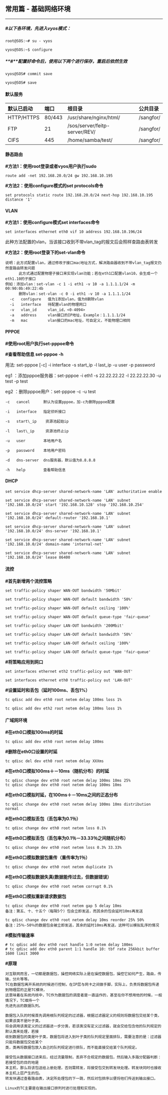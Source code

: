 ## 常用篇 - 基础网络环境

---

##### **\#以下各环境，先进入vyos模式：**

```
root@SOS:~# su - vyos

vyos@SOS:~$ configure
```

##### **\#**配置好命令后，使用以下两个进行保存，重启后依然生效

```
vyos@SOS# commit save

vyos@SOS# save
```

#### 默认服务

| **默认已启动** | **端口** | **根目录** | **公共目录** |
| :--- | :--- | :--- | :--- |
| HTTP/HTTPS | 80/443 | /usr/share/nginx/html/ | /sangfor/ |
| FTP | 21 | /sos/server/feitp-server/REV/ | /sangfor/ |
| CIFS | 445 | /home/samba/test/ | /sangfor/ |

#### 静态路由

**\#方法1：使用root登录或者vyos用户执行sudo**

`route add -net 192.168.20.0/24 gw 192.168.10.195`

**\#方法2：使用configure模式的set protocols命令**

`set protocols static route 192.168.20.0/24 next-hop 192.168.10.195 distance '1'`

#### VLAN

**\#方法1：使用configure模式set interfaces命令**

`set interfaces ethernet eth0 vif 10 address 192.168.10.196/24`

此种方法配置的vlan，当该接口收到不带vlan\_tag的报文后会照样查路由表转发

**\#方法2：使用root登录下的set-vlan命令**

```
说明：此方式配置vlan，通过修改子接口mac地址方式，解决路由器收到不带vlan_tag报文仍然查路由转发问题
      此方式通过配置物理子接口来实现vlan功能；若在eth1口配置vlan10，会生成一个eth1.10的子接口    
例如：添加vlan：set-vlan -c 1 -i eth1 -v 10 -a 1.1.1.1/24 -m 00:90:0b:49:22:4b
      删除vlan：set-vlan -c 0 -i eth1 -v 10 -a 1.1.1.1/24
  -c   configure   值为1添加vlan，值为0删除vlan
  -i   interface   待配置vlan的物理网口
  -v   vlan_id     vlan_id，<0-4094>
  -a   address     vlan接口的IP地址，Example：1.1.1.1/24
  -m   mac         vlan接口的mac地址，可自定义，不能物理口相同
```

#### PPPOE

**\#使用root用户执行set-pppoe命令**

**\#查看帮助信息  set-pppoe -h**

用法: set-pppoe \[-c\] -i interface -s start\_ip -l last\_ip -u user -p password

eg1 ：添加pppoe服务器：set-pppoe -i eth1 -s 22.22.22.22 -l 22.22.22.30 -u test -p test

eg2 ：删除pppoe用户：set-pppoe -c -u test

    -c   cancel      默认为设置pppoe，加-c为删除pppoe配置

    -i   interface   指定侦听接口

    -s   start\_ip    资源池起始ip

    -l   last\_ip     资源池终止ip

    -u   user        本地用户名

    -p   password    本地用户密码

    -d   dns-server  dns服务器，默认值为8.8.8.8

    -h   help        查看帮助信息

#### DHCP

```
set service dhcp-server shared-network-name 'LAN' authoritative enable

set service dhcp-server shared-network-name 'LAN' subnet '192.168.10.0/24' start '192.168.10.128' stop '192.168.10.254'

set service dhcp-server shared-network-name 'LAN' subnet '192.168.10.0/24' default-router '192.168.10.1'

set service dhcp-server shared-network-name 'LAN' subnet '192.168.10.0/24' dns-server '192.168.10.1'

set service dhcp-server shared-network-name 'LAN' subnet '192.168.10.0/24' domain-name 'internal-net'

set service dhcp-server shared-network-name 'LAN' subnet '192.168.10.0/24' lease 86400
```

#### 流控

**\#首先新增两个流控策略**

```
set traffic-policy shaper WAN-OUT bandwidth '50Mbit'

set traffic-policy shaper WAN-OUT default bandwidth '50%'

set traffic-policy shaper WAN-OUT default ceiling '100%'

set traffic-policy shaper WAN-OUT default queue-type 'fair-queue'

set traffic-policy shaper LAN-OUT bandwidth '200Mbit'

set traffic-policy shaper LAN-OUT default bandwidth '50%'

set traffic-policy shaper LAN-OUT default ceiling '100%'

set traffic-policy shaper LAN-OUT default queue-type 'fair-queue'
```

**\#将策略应用到网口**

```
set interfaces ethernet eth2 traffic-policy out 'WAN-OUT'

set interfaces ethernet eth0 traffic-policy out 'LAN-OUT'
```

**\#设置延时和丢包（延时100ms、丢包1%）**

```
tc qdisc add dev eth0 root netem delay 100ms loss 1%

tc qdisc add dev eth2 root netem delay 100ms loss 1%
```

#### 广域网环境

**\#在eth0口模拟100ms的时延**

```
tc qdisc add dev eth0 root netem delay 100ms
```

**\#删除在eth0口设置的时延**

```
tc qdisc del dev eth0 root netem delay XXXms
```

**\#在eth0口模拟100ms＋－10ms（随机分布）的时延**

```
tc qdisc change dev eth0 root netem delay 100ms 10ms 25%
tc qdisc change dev eth0 root netem delay 100ms 10ms
```

**\#在eth0口模拟时延，在100ms＋－10ms之间的正态分布**

```
tc qdisc change dev eth0 root netem delay 100ms 10ms distribution normal
```

**\#在eth0口模拟丢包（丢包率为0.1％）**

```
tc qdisc change dev eth0 root netem loss 0.1%
```

**\#在eth0口模拟丢包（丢包率为0.1％－33.33％之间随机分布）**

```
tc qdisc change dev eth0 root netem loss 0.3% 33.33%
```

**\#在eth0口模拟数据包重传（重传率为1％）**

```
tc qdisc change dev eth0 root netem duplicate 1%
```

**\#在eth0口模拟数据失真\(数据能传过去，但数据错误）**

```
tc qdisc change dev eth0 root netem corrupt 0.1%
```

**\#在eth0口模拟重新请求数据包**

```
tc qdisc change dev eth0 root netem gap 5 delay 10ms 
备注：第五、十、十五个（每隔5个）包会立即发送，而其余的包会延时10ms再发送
```

```
tc qdisc change dev eth0 root netem delay 10ms reorder 25% 50% 
备注：25％-50％的数据包会被立即发送，其余的延时10ms再发送，这种可以模拟乱序的情况
```

**\#模拟传输速率**

```
# tc qdisc add dev eth0 root handle 1:0 netem delay 100ms
# tc qdisc add dev eth0 parent 1:1 handle 10: tbf rate 256kbit buffer 1600 limit 3000
```

**\#原理**

```
对互联网而言，一切都是数据包，操控网络实际上是在操控数据包，操控它如何产生，路由，传输，分片等等。
TC在数据包离开系统的时候进行控制，在IP层与网卡之间做手脚，实际上，负责将数据包传递到物理层的正是TC模块，
这意味着在系统内核中，TC作为数据包的调度者是一直运作的，甚至在你不想用他的时候，一般情况下，TC维持一个
先进先出的数据队列。

数据包入队的时候首先调用根队列规定的过滤器，根据过滤器定义的规则将数据包交给某个类，如果该类不是叶子类，
将会调用该类定义的过滤器进一步分类，若该类没有定义过滤器，就会交给包含他的队列规定的默认类来处理，若接
收到数据包的类是叶子类，数据包将进入到叶子类的队列规定里面排队，需要注意的是：过滤器只能将数据包交给某个
类，类再将数据包放入自己的队列规定进行排队，而不能直接交给某个队列规定。

接受包从数据接口进来后，经过流量限制，丢弃不合规定的数据包，然后输入多路分配器判断：若接受包的目的地是
本主机，那么将该包送给上册处理，否则需转发，将接受包交到转发块处理。转发块同时也接收本主机上层产生的包。
转发块通过查看路由表，决定所处理包的下一跳，然后对包排序以便将他们传送到输出接口。

Linux的TC主要是在输出接口排列时进行处理和实现的。
```




